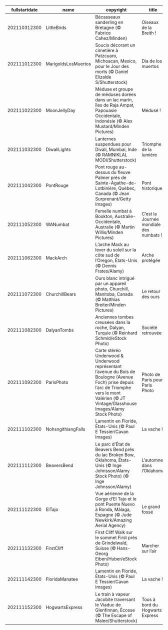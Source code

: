 |fullstartdate|name|copyright|title|image|
|--|--|--|--|--|
202110312300|LittleBirds|Bécasseaux sanderling en Bretagne (© Fabrice Cahez/Minden)|Oiseaux de la Breith !|![](/fr-FR/2021/11/202110312300LittleBirds.jpg)|
202111012300|MarigoldsLosMuertos|Soucis décorant un cimetière à Patzcuaro, Michoacan, Mexico, pour le Jour des morts (© Daniel Elizalde S/Shutterstock)|Dia de los muertos|![](/fr-FR/2021/11/202111012300MarigoldsLosMuertos.jpg)|
202111022300|MoonJellyDay|Méduse et groupe de méduses dorées dans un lac marin, îles de Raja Ampat, Papouasie Occidentale, Indonésie (© Alex Mustard/Minden Pictures)|Médusé !|![](/fr-FR/2021/11/202111022300MoonJellyDay.jpg)|
202111032300|DiwaliLights|Lanternes suspendues pour Divali, Mumbai, Inde (© RAMNIKLAL MODI/Shutterstock)|Triomphe de la lumière|![](/fr-FR/2021/11/202111032300DiwaliLights.jpg)|
202111042300|PontRouge|Pont rouge au-dessus du fleuve Palmer près de Sainte-Agathe-de-Lotbinière, Québec, Canada (© Jean Surprenant/Getty Images)|Pont historique|![](/fr-FR/2021/11/202111042300PontRouge.jpg)|
202111052300|WANumbat|Femelle numbat à Bookton, Australie-Occidentale, Australie (© Martin Willis/Minden Pictures)|C’est la Journée mondiale des numbats !|![](/fr-FR/2021/11/202111052300WANumbat.jpg)|
202111062300|MackArch|L’arche Mack au lever du soleil sur la côte sud de l’Oregon, États-Unis  (© Dennis Frates/Alamy)|Arche protégée|![](/fr-FR/2021/11/202111062300MackArch.jpg)|
202111072300|ChurchillBears|Ours blanc intrigué par un appareil photo, Churchill, Manitoba, Canada (© Matthias Breiter/Minden Pictures)|Le retour des ours|![](/fr-FR/2021/11/202111072300ChurchillBears.jpg)|
202111082300|DalyanTombs|Anciennes tombes creusées dans la roche, Dalyan, Turquie (© Reinhard Schmid/eStock Photo)|Société retrouvée|![](/fr-FR/2021/11/202111082300DalyanTombs.jpg)|
202111092300|ParisPhoto|Carte stéréo Underwood & Underwood représentant l’avenue du Bois de Boulogne (Avenue Foch) prise depuis l’arc de Triomphe vers le mont Valérien (© JT Vintage/Glasshouse Images/Alamy Stock Photo)|Photo de Paris pour Paris Photo|![](/fr-FR/2021/11/202111092300ParisPhoto.jpg)|
202111102300|NohsngithiangFalls|Lamentin en Floride, États-Unis (© Paul E Tessier/Cavan Images)|La vache !|![](/fr-FR/2021/11/202111102300NohsngithiangFalls.jpg)|
202111112300|BeaversBend|Le parc d’État de Beavers Bend près du lac Broken Bow, Oklahoma, États-Unis (© Inge Johnsson/Alamy Stock Photo) (© Inge Johnsson/Alamy)|L’automne dans l’Oklahoma|![](/fr-FR/2021/11/202111112300BeaversBend.jpg)|
202111122300|ElTajo|Vue aérienne de la Gorge d’El Tajo et le pont Puente Nuevo à Ronda, Málaga, Espagne (© Jude Newkirk/Amazing Aerial Agency)|Le grand fossé|![](/fr-FR/2021/11/202111122300ElTajo.jpg)|
202111132300|FirstCliff|First Cliff Walk sur le sommet First près de Grindelwald, Suisse (© Hans-Georg Eiben/Huber/eStock Photo)|Marcher sur l’air|![](/fr-FR/2021/11/202111132300FirstCliff.jpg)|
202111142300|FloridaManatee|Lamentin en Floride, États-Unis (© Paul E Tessier/Cavan Images)|La vache !|![](/fr-FR/2021/11/202111142300FloridaManatee.jpg)|
202111152300|HogwartsExpress|Le train à vapeur Jacobite traversant le Viaduc de Glenfinnan, Écosse (© The Escape of Malee/Shutterstock)|Tous à bord du Hogwarts Express|![](/fr-FR/2021/11/202111152300HogwartsExpress.jpg)|
